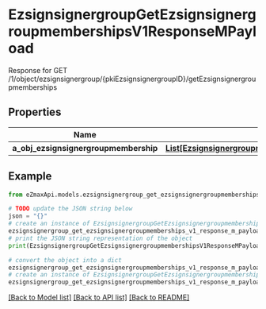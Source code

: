 # EzsignsignergroupGetEzsignsignergroupmembershipsV1ResponseMPayload

Response for GET /1/object/ezsignsignergroup/{pkiEzsignsignergroupID}/getEzsignsignergroupmemberships

## Properties

Name | Type | Description | Notes
------------ | ------------- | ------------- | -------------
**a_obj_ezsignsignergroupmembership** | [**List[EzsignsignergroupmembershipResponseCompound]**](EzsignsignergroupmembershipResponseCompound.md) |  | 

## Example

```python
from eZmaxApi.models.ezsignsignergroup_get_ezsignsignergroupmemberships_v1_response_m_payload import EzsignsignergroupGetEzsignsignergroupmembershipsV1ResponseMPayload

# TODO update the JSON string below
json = "{}"
# create an instance of EzsignsignergroupGetEzsignsignergroupmembershipsV1ResponseMPayload from a JSON string
ezsignsignergroup_get_ezsignsignergroupmemberships_v1_response_m_payload_instance = EzsignsignergroupGetEzsignsignergroupmembershipsV1ResponseMPayload.from_json(json)
# print the JSON string representation of the object
print(EzsignsignergroupGetEzsignsignergroupmembershipsV1ResponseMPayload.to_json())

# convert the object into a dict
ezsignsignergroup_get_ezsignsignergroupmemberships_v1_response_m_payload_dict = ezsignsignergroup_get_ezsignsignergroupmemberships_v1_response_m_payload_instance.to_dict()
# create an instance of EzsignsignergroupGetEzsignsignergroupmembershipsV1ResponseMPayload from a dict
ezsignsignergroup_get_ezsignsignergroupmemberships_v1_response_m_payload_form_dict = ezsignsignergroup_get_ezsignsignergroupmemberships_v1_response_m_payload.from_dict(ezsignsignergroup_get_ezsignsignergroupmemberships_v1_response_m_payload_dict)
```
[[Back to Model list]](../README.md#documentation-for-models) [[Back to API list]](../README.md#documentation-for-api-endpoints) [[Back to README]](../README.md)


